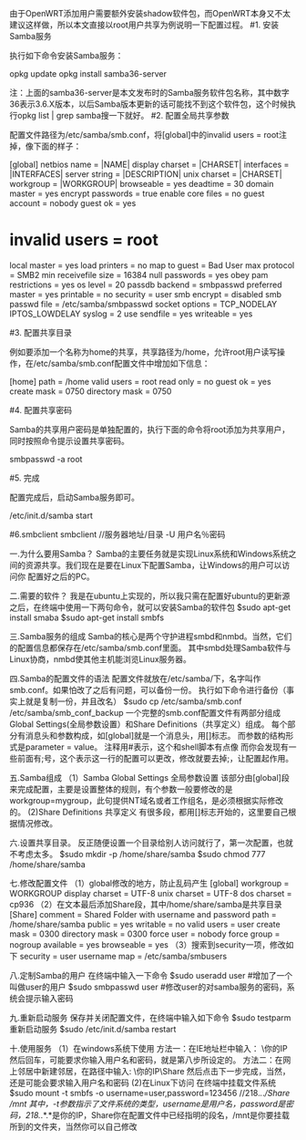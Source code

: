 由于OpenWRT添加用户需要额外安装shadow软件包，而OpenWRT本身又不太建议这样做，所以本文直接以root用户共享为例说明一下配置过程。
#1. 安装Samba服务

执行如下命令安装Samba服务：

opkg update
opkg install samba36-server

注：上面的samba36-server是本文发布时的Samba服务软件包名称，其中数字36表示3.6.X版本，以后Samba版本更新的话可能找不到这个软件包，这个时候执行opkg list | grep samba搜一下就好。
#2. 配置全局共享参数

配置文件路径为/etc/samba/smb.conf，将[global]中的invalid users = root注掉，像下面的样子：

[global]
netbios name = |NAME|
display charset = |CHARSET|
interfaces = |INTERFACES|
server string = |DESCRIPTION|
unix charset = |CHARSET|
workgroup = |WORKGROUP|
browseable = yes
deadtime = 30
domain master = yes
encrypt passwords = true
enable core files = no
guest account = nobody
guest ok = yes
# invalid users = root
local master = yes
load printers = no
map to guest = Bad User
max protocol = SMB2
min receivefile size = 16384
null passwords = yes
obey pam restrictions = yes
os level = 20
passdb backend = smbpasswd
preferred master = yes
printable = no
security = user
smb encrypt = disabled
smb passwd file = /etc/samba/smbpasswd
socket options = TCP_NODELAY IPTOS_LOWDELAY
syslog = 2
use sendfile = yes
writeable = yes

#3. 配置共享目录

例如要添加一个名称为home的共享，共享路径为/home，允许root用户读写操作，在/etc/samba/smb.conf配置文件中增加如下信息：

[home]
path = /home
valid users = root
read only = no
guest ok = yes
create mask = 0750
directory mask = 0750

#4. 配置共享密码

Samba的共享用户密码是单独配置的，执行下面的命令将root添加为共享用户，同时按照命令提示设置共享密码。

smbpasswd -a root

#5. 完成

配置完成后，启动Samba服务即可。

/etc/init.d/samba start

#6.smbclient
smbclient //服务器地址/目录 -U 用户名％密码



一.为什么要用Samba？
    Samba的主要任务就是实现Linux系统和Windows系统之间的资源共享。我们现在是要在Linux下配置Samba，让Windows的用户可以访问你 配置好之后的PC。

二.需要的软件？
    我是在ubuntu上实现的，所以我只需在配置好ubuntu的更新源之后，在终端中使用一下两句命令，就可以安装Samba的软件包
    $sudo apt-get install smaba
    $sudo apt-get install smbfs

三.Samba服务的组成
    Samba的核心是两个守护进程smbd和nmbd。当然，它们的配置信息都保存在/etc/samba/smb.conf里面。
    其中smbd处理Samba软件与Linux协商，nmbd使其他主机能浏览Linux服务器。

四.Samba的配置文件的语法
    配置文件就放在/etc/samba/下，名字叫作smb.conf。如果怕改了之后有问题，可以备份一份。
    执行如下命令进行备份（事实上就是复制一份，并且改名）
    $sudo cp /etc/samba/smb.conf /etc/samba/smb_conf_backup
    一个完整的smb.conf配置文件有两部分组成Global Settings(全局参数设置）和Share Definitions（共享定义）组成。
    每个部分有消息头和参数构成，如[global]就是一个消息头，用[]标志。
    而参数的结构形式是parameter = value。
    注释用#表示，这个和shell脚本有点像
    而你会发现有一些前面有;号，这个表示这一行的配置可以更改，修改就要去掉;，让配置起作用。

五.Samba组成
    （1）Samba Global Settings 全局参数设置
          该部分由[global]段来完成配置，主要是设置整体的规则，有个参数一般要修改的是workgroup=mygroup，此句提供NT域名或者工作组名，是必须根据实际修改的。
    (2)Share Definitions 共享定义
          有很多段，都用[]标志开始的，这里要自己根据情况修改。

六.设置共享目录。
    反正随便设置一个目录给别人访问就行了，第一次配置，也就不考虑太多。
    $sudo mkdir -p /home/share/samba
    $sudo chmod 777 /home/share/samba

七.修改配置文件
    （1）global修改的地方，防止乱码产生
    [global]
    workgroup = WORKGROUP
    display charset = UTF-8
    unix charset = UTF-8
    dos charset = cp936
    （2）在文本最后添加Share段，其中/home/share/samba是共享目录
    [Share]
    comment = Shared Folder with username and password
    path = /home/share/samba
    public = yes
    writable = no
    valid users = user
    create mask = 0300
    directory mask = 0300
    force user = nobody
    force group = nogroup
    available = yes
    browseable = yes
    （3）搜索到security一项，修改如下
    security = user
    username map = /etc/samba/smbusers


八.定制Samba的用户
    在终端中输入一下命令
       $sudo useradd user        #增加了一个叫做user的用户
       $sudo smbpasswd user    #修改user的对samba服务的密码，系统会提示输入密码

九.重新启动服务
   保存并关闭配置文件，在终端中输入如下命令
    $sudo testparm
    重新启动服务
    $sudo /etc/init.d/samba restart

十.使用服务
    （1）在windows系统下使用
       方法一：在IE地址栏中输入： \\你的IP 然后回车，可能要求你输入用户名和密码，就是第八步所设定的。
       方法二：在网上邻居中新建邻居，在路径中输入: \\你的IP\Share 然后点击下一步完成，当然，还是可能会要求输入用户名和密码
    (2)在Linux下访问
       在终端中挂载文件系统
       $sudo mount -t smbfs -o username=user,password=123456 //218.*.*.*/Share /mnt
其中，-t参数指示了文件系统的类型，username是用户名，password是密码，218.*.*.*是你的IP，Share你在配置文件中已经指明的段名，/mnt是你要挂载所到的文件夹，当然你可以自己修改



